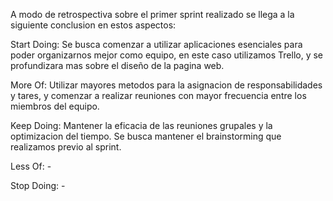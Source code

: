 A modo de retrospectiva sobre el primer sprint realizado se llega a la siguiente conclusion en estos aspectos:

Start Doing: Se busca comenzar a utilizar aplicaciones esenciales para poder organizarnos mejor como equipo, en este caso utilizamos Trello, y se profundizara mas sobre el diseño de la pagina web.

More Of: Utilizar mayores metodos para la asignacion de responsabilidades y tares, y comenzar a realizar reuniones con mayor frecuencia entre los miembros del equipo.

Keep Doing: Mantener la eficacia de las reuniones grupales y la optimizacion del tiempo. Se busca mantener el brainstorming que realizamos previo al sprint.

Less Of: -

Stop Doing: -